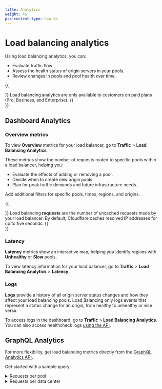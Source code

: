 ```yaml
---
title: Analytics
weight: 45
pcx-content-type: how-to
---
```


# Load balancing analytics

Using load balancing analytics, you can:

- Evaluate traffic flow.
- Assess the health status of origin servers in your pools.
- Review changes in pools and pool health over time.

{{<Aside type="note">}}
Load balancing analytics are only available to customers on paid plans (Pro, Business, and Enterprise).
{{</Aside>}}

## Dashboard Analytics

### Overview metrics

To view **Overview** metrics for your load balancer, go to **Traffic** > **Load Balancing Analytics**.

These metrics show the number of requests routed to specific pools within a load balancer, helping you:

- Evaluate the effects of adding or removing a pool.
- Decide when to create new origin pools.
- Plan for peak traffic demands and future infrastructure needs.

Add additional filters for specific pools, times, regions, and origins.

{{<Aside type="note">}}
Load balancing <strong>requests</strong> are the number of uncached requests made by your load balancer. By default, Cloudflare caches resolved IP addresses for up to five seconds.
{{</Aside>}}

### Latency

**Latency** metrics show an interactive map, helping you identify regions with **Unhealthy** or **Slow** pools.

To view latency information for your load balancer, go to **Traffic** > **Load Balancing Analytics** > **Latency**.

### Logs

**Logs** provide a history of all origin server status changes and how they affect your load balancing pools. Load Balancing only logs events that represent a status change for an origin, from healthy to unhealthy or vice versa.

To access logs in the dashboard, go to **Traffic** > **Load Balancing Analytics**. You can also access healthcheck logs [using the API](https://api.cloudflare.com/#load-balancer-healthcheck-events-list-healthcheck-events).

## GraphQL Analytics

For more flexibility, get load balancing metrics directly from the [GraphQL Analytics API](https://developers.cloudflare.com/analytics/graphql-api).

Get started with a sample query:

<details>
<summary>Requests per pool</summary>
<div>

This query shows the number of requests each pool receives from each location in Cloudflare's global network.

```graphql
---
header: Query
---
{
  viewer {
    zones(filter: { zoneTag: "your Zone ID" }) {
      loadBalancingRequestsAdaptiveGroups(
        limit: 100
        filter: {
          datetime_geq: "2021-06-26T00:00:00Z"
          datetime_leq: "2021-06-26T03:00:00Z"
          lbName: "lb.example.com"
        }
        orderBy: [datetimeFifteenMinutes_DESC]
      ) {
        count
        dimensions {
          datetimeFifteenMinutes
          coloCode
          selectedPoolName
        }
      }
    }
  }
}
```

```json
---
header: Response (truncated)
---
{
  "data": {
    "viewer": {
      "zones": [
        {
          "loadBalancingRequestsAdaptiveGroups": [
            {
              "count": 4,
              "dimensions": {
                "coloCode": "IAD",
                "datetimeFifteenMinutes": "2021-06-26T00:45:00Z",
                "selectedPoolName": "us-east"
              }
            }
            // ...
          ]
        }
      ]
    }
  }
}
```

</div>

</details>

<details>
<summary>Requests per data center</summary>
<div>

This query shows the weighted, round-trip time measurement (`avgRttMs`) for individual requests from a specific data center (for example, Singapore or `SIN`) to each pool in a specific load balancer.

```graphql
---
header: Query
---
{
  viewer {
    zones(filter: { zoneTag: "your Zone ID" }) {
      loadBalancingRequestsAdapative(
        limit: 100
        filter: {
          datetime_geq: "2021-06-26T00:00:00Z"
          datetime_leq: "2021-06-26T03:00:00Z"
          lbName: "lb.example.com"
          coloCode: "SIN"
        }
        orderBy: [datetime_DESC]
      ) {
        selectedPoolName
        pools {
          poolName
          healthy
          healthCheckEnabled
          avgRttMs
        }
      }
    }
  }
}
```

```json
---
header: Response (truncated)
---
{
  "data": {
    "viewer": {
      "zones": [
        {
          "loadBalancingRequestsAdaptive": [
            {
              "pools": [
                {
                  "avgRttMs": 67,
                  "healthCheckEnabled": 1,
                  "healthy": 1,
                  "poolName": "asia-ne"
                },
                {
                  "avgRttMs": 156,
                  "healthCheckEnabled": 1,
                  "healthy": 1,
                  "poolName": "us-east_and_asia-ne"
                },
                {
                  "avgRttMs": 237,
                  "healthCheckEnabled": 1,
                  "healthy": 1,
                  "poolName": "us-east"
                }
              ],
              "selectedPoolName": "asia-ne"
            }
            // ...
          ]
        }
      ]
    }
  }
}
```

</div>

</details>
